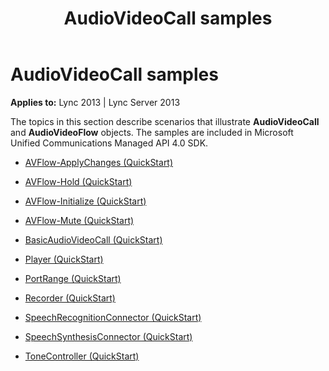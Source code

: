 ﻿---
title: AudioVideoCall samples
TOCTitle: AudioVideoCall samples
ms:assetid: 1defa47e-cbde-4255-9f67-ae84ca8dc83d
ms:mtpsurl: https://msdn.microsoft.com/en-us/library/Dn466130(v=office.15)
ms:contentKeyID: 57103422
ms.date: 07/25/2014
mtps_version: v=office.15
---

# AudioVideoCall samples


**Applies to:** Lync 2013 | Lync Server 2013

The topics in this section describe scenarios that illustrate **AudioVideoCall** and **AudioVideoFlow** objects. The samples are included in Microsoft Unified Communications Managed API 4.0 SDK.

  - [AVFlow-ApplyChanges (QuickStart)](avflow-applychanges-quickstart.md)

  - [AVFlow-Hold (QuickStart)](avflow-hold-quickstart.md)

  - [AVFlow-Initialize (QuickStart)](avflow-initialize-quickstart.md)

  - [AVFlow-Mute (QuickStart)](avflow-mute-quickstart.md)

  - [BasicAudioVideoCall (QuickStart)](basicaudiovideocall-quickstart.md)

  - [Player (QuickStart)](player-quickstart.md)

  - [PortRange (QuickStart)](portrange-quickstart.md)

  - [Recorder (QuickStart)](recorder-quickstart.md)

  - [SpeechRecognitionConnector (QuickStart)](speechrecognitionconnector-quickstart.md)

  - [SpeechSynthesisConnector (QuickStart)](speechsynthesisconnector-quickstart.md)

  - [ToneController (QuickStart)](tonecontroller-quickstart.md)


